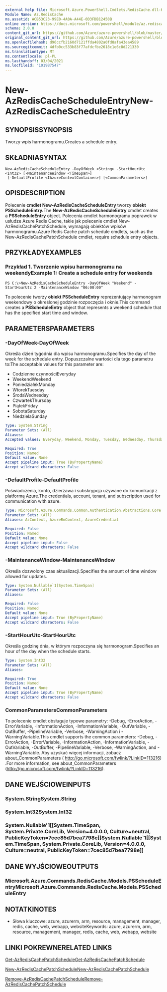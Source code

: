 ```yaml
---
external help file: Microsoft.Azure.PowerShell.Cmdlets.RedisCache.dll-Help.xml
Module Name: Az.RedisCache
ms.assetid: ACB53C23-99E0-4A0A-A44E-0D3FDB12450B
online version: https://docs.microsoft.com/powershell/module/az.rediscache/new-azrediscachescheduleentry
schema: 2.0.0
content_git_url: https://github.com/Azure/azure-powershell/blob/master/src/RedisCache/RedisCache/help/New-AzRedisCacheScheduleEntry.md
original_content_git_url: https://github.com/Azure/azure-powershell/blob/master/src/RedisCache/RedisCache/help/New-AzRedisCacheScheduleEntry.md
ms.openlocfilehash: d96ccfb2160d7121ffda4802a0fd8afa43ea4589
ms.sourcegitcommit: 4dfb0cc533b83f77afdcfbe2618c1e6c8d221330
ms.translationtype: MT
ms.contentlocale: pl-PL
ms.lasthandoff: 03/04/2021
ms.locfileid: "101987547"
---
```

# <span data-ttu-id="a93ed-101">New-AzRedisCacheScheduleEntry</span><span class="sxs-lookup"><span data-stu-id="a93ed-101">New-AzRedisCacheScheduleEntry</span></span>

## <span data-ttu-id="a93ed-102">SYNOPSIS</span><span class="sxs-lookup"><span data-stu-id="a93ed-102">SYNOPSIS</span></span>
<span data-ttu-id="a93ed-103">Tworzy wpis harmonogramu.</span><span class="sxs-lookup"><span data-stu-id="a93ed-103">Creates a schedule entry.</span></span>

## <span data-ttu-id="a93ed-104">SKŁADNIA</span><span class="sxs-lookup"><span data-stu-id="a93ed-104">SYNTAX</span></span>

```
New-AzRedisCacheScheduleEntry -DayOfWeek <String> -StartHourUtc <Int32> [-MaintenanceWindow <TimeSpan>]
 [-DefaultProfile <IAzureContextContainer>] [<CommonParameters>]
```

## <span data-ttu-id="a93ed-105">OPIS</span><span class="sxs-lookup"><span data-stu-id="a93ed-105">DESCRIPTION</span></span>
<span data-ttu-id="a93ed-106">Polecenie **cmdlet New-AzRedisCacheScheduleEntry** tworzy **obiekt PSScheduleEntry.**</span><span class="sxs-lookup"><span data-stu-id="a93ed-106">The **New-AzRedisCacheScheduleEntry** cmdlet creates a **PSScheduleEntry** object.</span></span>
<span data-ttu-id="a93ed-107">Polecenia cmdlet harmonogramu poprawek w usłudze Azure Redis Cache, takie jak polecenie cmdlet New-AzRedisCachePatchSchedule, wymagają obiektów wpisów harmonogramu.</span><span class="sxs-lookup"><span data-stu-id="a93ed-107">Azure Redis Cache patch schedule cmdlets, such as the New-AzRedisCachePatchSchedule cmdlet, require schedule entry objects.</span></span>

## <span data-ttu-id="a93ed-108">PRZYKŁADY</span><span class="sxs-lookup"><span data-stu-id="a93ed-108">EXAMPLES</span></span>

### <span data-ttu-id="a93ed-109">Przykład 1. Tworzenie wpisu harmonogramu na weekendy</span><span class="sxs-lookup"><span data-stu-id="a93ed-109">Example 1: Create a schedule entry for weekends</span></span>
```
PS C:\>New-AzRedisCacheScheduleEntry -DayOfWeek "Weekend" -StartHourUtc 2 -MaintenanceWindow "06:00:00"
```

<span data-ttu-id="a93ed-110">To polecenie tworzy **obiekt PSScheduleEntry** reprezentujący harmonogram weekendowy o określonej godzinie rozpoczęcia i oknie.</span><span class="sxs-lookup"><span data-stu-id="a93ed-110">This command creates a **PSScheduleEntry** object that represents a weekend schedule that has the specified start time and window.</span></span>

## <span data-ttu-id="a93ed-111">PARAMETERS</span><span class="sxs-lookup"><span data-stu-id="a93ed-111">PARAMETERS</span></span>

### <span data-ttu-id="a93ed-112">-DayOfWeek</span><span class="sxs-lookup"><span data-stu-id="a93ed-112">-DayOfWeek</span></span>
<span data-ttu-id="a93ed-113">Określa dzień tygodnia dla wpisu harmonogramu.</span><span class="sxs-lookup"><span data-stu-id="a93ed-113">Specifies the day of the week for the schedule entry.</span></span>
<span data-ttu-id="a93ed-114">Dopuszczalne wartości dla tego parametru to:</span><span class="sxs-lookup"><span data-stu-id="a93ed-114">The acceptable values for this parameter are:</span></span>
- <span data-ttu-id="a93ed-115">Codzienne czynności</span><span class="sxs-lookup"><span data-stu-id="a93ed-115">Everyday</span></span> 
- <span data-ttu-id="a93ed-116">Weekend</span><span class="sxs-lookup"><span data-stu-id="a93ed-116">Weekend</span></span> 
- <span data-ttu-id="a93ed-117">Poniedziałek</span><span class="sxs-lookup"><span data-stu-id="a93ed-117">Monday</span></span> 
- <span data-ttu-id="a93ed-118">Wtorek</span><span class="sxs-lookup"><span data-stu-id="a93ed-118">Tuesday</span></span> 
- <span data-ttu-id="a93ed-119">Środa</span><span class="sxs-lookup"><span data-stu-id="a93ed-119">Wednesday</span></span> 
- <span data-ttu-id="a93ed-120">Czwartek</span><span class="sxs-lookup"><span data-stu-id="a93ed-120">Thursday</span></span> 
- <span data-ttu-id="a93ed-121">Piątek</span><span class="sxs-lookup"><span data-stu-id="a93ed-121">Friday</span></span> 
- <span data-ttu-id="a93ed-122">Sobota</span><span class="sxs-lookup"><span data-stu-id="a93ed-122">Saturday</span></span> 
- <span data-ttu-id="a93ed-123">Niedziela</span><span class="sxs-lookup"><span data-stu-id="a93ed-123">Sunday</span></span>

```yaml
Type: System.String
Parameter Sets: (All)
Aliases:
Accepted values: Everyday, Weekend, Monday, Tuesday, Wednesday, Thursday, Friday, Saturday, Sunday

Required: True
Position: Named
Default value: None
Accept pipeline input: True (ByPropertyName)
Accept wildcard characters: False
```

### <span data-ttu-id="a93ed-124">-DefaultProfile</span><span class="sxs-lookup"><span data-stu-id="a93ed-124">-DefaultProfile</span></span>
<span data-ttu-id="a93ed-125">Poświadczenia, konto, dzierżawa i subskrypcja używane do komunikacji z platformą Azure.</span><span class="sxs-lookup"><span data-stu-id="a93ed-125">The credentials, account, tenant, and subscription used for communication with azure.</span></span>

```yaml
Type: Microsoft.Azure.Commands.Common.Authentication.Abstractions.Core.IAzureContextContainer
Parameter Sets: (All)
Aliases: AzContext, AzureRmContext, AzureCredential

Required: False
Position: Named
Default value: None
Accept pipeline input: False
Accept wildcard characters: False
```

### <span data-ttu-id="a93ed-126">-MaintenanceWindow</span><span class="sxs-lookup"><span data-stu-id="a93ed-126">-MaintenanceWindow</span></span>
<span data-ttu-id="a93ed-127">Określa dozwolony czas aktualizacji.</span><span class="sxs-lookup"><span data-stu-id="a93ed-127">Specifies the amount of time window allowed for updates.</span></span>

```yaml
Type: System.Nullable`1[System.TimeSpan]
Parameter Sets: (All)
Aliases:

Required: False
Position: Named
Default value: None
Accept pipeline input: True (ByPropertyName)
Accept wildcard characters: False
```

### <span data-ttu-id="a93ed-128">-StartHourUtc</span><span class="sxs-lookup"><span data-stu-id="a93ed-128">-StartHourUtc</span></span>
<span data-ttu-id="a93ed-129">Określa godzinę dnia, w którym rozpoczyna się harmonogram.</span><span class="sxs-lookup"><span data-stu-id="a93ed-129">Specifies an hour of the day when the schedule starts.</span></span>

```yaml
Type: System.Int32
Parameter Sets: (All)
Aliases:

Required: True
Position: Named
Default value: None
Accept pipeline input: True (ByPropertyName)
Accept wildcard characters: False
```

### <span data-ttu-id="a93ed-130">CommonParameters</span><span class="sxs-lookup"><span data-stu-id="a93ed-130">CommonParameters</span></span>
<span data-ttu-id="a93ed-131">To polecenie cmdlet obsługuje typowe parametry: -Debug, -ErrorAction, -ErrorVariable, -InformationAction, -InformationVariable, -OutVariable, -OutBuffer, -PipelineVariable, -Verbose, -WarningAction i -WarningVariable.</span><span class="sxs-lookup"><span data-stu-id="a93ed-131">This cmdlet supports the common parameters: -Debug, -ErrorAction, -ErrorVariable, -InformationAction, -InformationVariable, -OutVariable, -OutBuffer, -PipelineVariable, -Verbose, -WarningAction, and -WarningVariable.</span></span> <span data-ttu-id="a93ed-132">Aby uzyskać więcej informacji, zobacz about_CommonParameters ( http://go.microsoft.com/fwlink/?LinkID=113216) .</span><span class="sxs-lookup"><span data-stu-id="a93ed-132">For more information, see about_CommonParameters (http://go.microsoft.com/fwlink/?LinkID=113216).</span></span>

## <span data-ttu-id="a93ed-133">DANE WEJŚCIOWE</span><span class="sxs-lookup"><span data-stu-id="a93ed-133">INPUTS</span></span>

### <span data-ttu-id="a93ed-134">System.String</span><span class="sxs-lookup"><span data-stu-id="a93ed-134">System.String</span></span>

### <span data-ttu-id="a93ed-135">System.Int32</span><span class="sxs-lookup"><span data-stu-id="a93ed-135">System.Int32</span></span>

### <span data-ttu-id="a93ed-136">System.Nullable'1[[System.TimeSpan, System.Private.CoreLib, Version=4.0.0.0, Culture=neutral, PublicKeyToken=7cec85d7bea7798e]]</span><span class="sxs-lookup"><span data-stu-id="a93ed-136">System.Nullable\`1[[System.TimeSpan, System.Private.CoreLib, Version=4.0.0.0, Culture=neutral, PublicKeyToken=7cec85d7bea7798e]]</span></span>

## <span data-ttu-id="a93ed-137">DANE WYJŚCIOWE</span><span class="sxs-lookup"><span data-stu-id="a93ed-137">OUTPUTS</span></span>

### <span data-ttu-id="a93ed-138">Microsoft.Azure.Commands.RedisCache.Models.PSScheduleEntry</span><span class="sxs-lookup"><span data-stu-id="a93ed-138">Microsoft.Azure.Commands.RedisCache.Models.PSScheduleEntry</span></span>

## <span data-ttu-id="a93ed-139">NOTATKI</span><span class="sxs-lookup"><span data-stu-id="a93ed-139">NOTES</span></span>
* <span data-ttu-id="a93ed-140">Słowa kluczowe: azure, azurerm, arm, resource, management, manager, redis, cache, web, webapp, website</span><span class="sxs-lookup"><span data-stu-id="a93ed-140">Keywords: azure, azurerm, arm, resource, management, manager, redis, cache, web, webapp, website</span></span>

## <span data-ttu-id="a93ed-141">LINKI POKREWNE</span><span class="sxs-lookup"><span data-stu-id="a93ed-141">RELATED LINKS</span></span>

[<span data-ttu-id="a93ed-142">Get-AzRedisCachePatchSchedule</span><span class="sxs-lookup"><span data-stu-id="a93ed-142">Get-AzRedisCachePatchSchedule</span></span>](./Get-AzRedisCachePatchSchedule.md)

[<span data-ttu-id="a93ed-143">New-AzRedisCachePatchSchedule</span><span class="sxs-lookup"><span data-stu-id="a93ed-143">New-AzRedisCachePatchSchedule</span></span>](./New-AzRedisCachePatchSchedule.md)

[<span data-ttu-id="a93ed-144">Remove-AzRedisCachePatchSchedule</span><span class="sxs-lookup"><span data-stu-id="a93ed-144">Remove-AzRedisCachePatchSchedule</span></span>](./Remove-AzRedisCachePatchSchedule.md)



